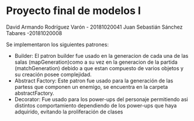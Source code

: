 # Proyecto final de modelos I  
David Armando Rodríguez Varón - 20181020041	
Juan Sebastián Sánchez Tabares -20181020008  


Se implementaron los siguientes patrones:  
- Builder: El patron builder fue usado en la generacion de cada una de las salas (mapGeneration)como a su vez en
la generacion de la partida (matchGeneration) debido a que estan compuesto de varios objetos y su creación posee complejidad.  
- Abstract Factory: Este patron fue usado para la generación de las partess que componen un enemigo, se encuentra en la carpeta abstractFactory.  
- Decorator: Fue usado para los power-ups del personaje permitiendo asi distintos comportamiento dependiendo de los power-ups que haya adquirido, evitando la proliferación de clases
